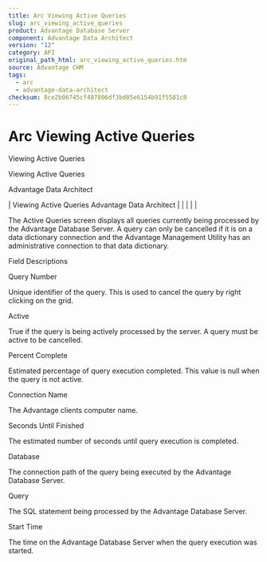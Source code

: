 ```yaml
---
title: Arc Viewing Active Queries
slug: arc_viewing_active_queries
product: Advantage Database Server
component: Advantage Data Architect
version: "12"
category: API
original_path_html: arc_viewing_active_queries.htm
source: Advantage CHM
tags:
  - arc
  - advantage-data-architect
checksum: 8ce2b06745cf487806df3bd05e6154b91f5581c8
---
```


# Arc Viewing Active Queries

Viewing Active Queries

Viewing Active Queries

Advantage Data Architect

| Viewing Active Queries  Advantage Data Architect |  |  |  |  |

The Active Queries screen displays all queries currently being processed by the Advantage Database Server. A query can only be cancelled if it is on a data dictionary connection and the Advantage Management Utility has an administrative connection to that data dictionary.

Field Descriptions

Query Number

Unique identifier of the query. This is used to cancel the query by right clicking on the grid.

Active

True if the query is being actively processed by the server. A query must be active to be cancelled.

Percent Complete

Estimated percentage of query execution completed. This value is null when the query is not active.

Connection Name

The Advantage clients computer name.

Seconds Until Finished

The estimated number of seconds until query execution is completed.

Database

The connection path of the query being executed by the Advantage Database Server.

Query

The SQL statement being processed by the Advantage Database Server.

Start Time

The time on the Advantage Database Server when the query execution was started.
